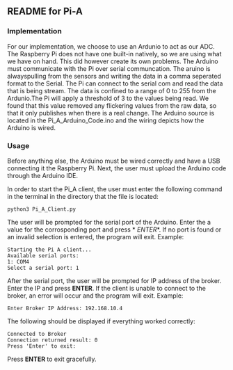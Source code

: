 ## README for Pi-A

### Implementation

For our implementation, we choose to use an Ardunio to act as our ADC. The Raspberry Pi does not have one built-in
natively, so we are using what we have on hand. This did however create its own problems. The Arduino must communicate
with the Pi over serial communcation. The aruino is alwayspulling from the sensors and writing the data in a comma
seperated format to the Serial. The Pi can connect to the serial com and read the data that is being stream. The data is
confined to a range of 0 to 255 from the Ardunio.The Pi will apply a threshold of 3 to the values being read. We found
that this value removed any flickering values from the raw data, so that it only publishes when there is a real change.
The Arduino source is located in the Pi_A_Arduino_Code.ino and the wiring depicts how the Arduino is wired.

### Usage

Before anything else, the Arduino must be wired correctly and have a USB connecting it the Raspberry Pi. Next, the user
must upload the Arduino code through the Arduino IDE.

In order to start the Pi_A client, the user must enter the following command in the terminal in the directory that the
file is located:

`python3 Pi_A_Client.py`

The user will be prompted for the serial port of the Arduino. Enter the a value for the corrosponding port and press *
*ENTER**. If no port is found or an invalid selection is entered, the program will exit. Example:

```
Starting the Pi A client...
Available serial ports:
1: COM4
Select a serial port: 1
```

After the serial port, the user will be prompted for IP address of the broker. Enter the IP and press **ENTER**. If the
client is unable to connect to the broker, an error will occur and the program will exit. Example:

`Enter Broker IP Address: 192.168.10.4`

The following should be displayed if everything worked correctly:

```
Connected to Broker
Connection returned result: 0
Press 'Enter' to exit:
```

Press **ENTER** to exit gracefully.
